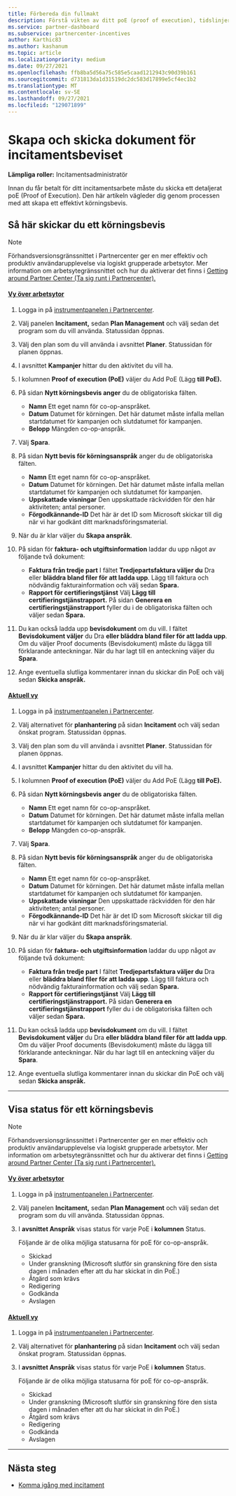 ```yaml
---
title: Förbereda din fullmakt
description: Förstå vikten av ditt poE (proof of execution), tidslinjer, visningsstatus och riktlinjer för att skicka in.
ms.service: partner-dashboard
ms.subservice: partnercenter-incentives
author: Karthic83
ms.author: kashanum
ms.topic: article
ms.localizationpriority: medium
ms.date: 09/27/2021
ms.openlocfilehash: ffb8ba5d56a75c585e5caad1212943c90d39b161
ms.sourcegitcommit: d731813da1d31519dc2dc583d17899e5cf4ec1b2
ms.translationtype: MT
ms.contentlocale: sv-SE
ms.lasthandoff: 09/27/2021
ms.locfileid: "129071899"
---
```

# <a name="create-and-submit-documents-for-your-incentives-proof-of-execution"></a>Skapa och skicka dokument för incitamentsbeviset

**Lämpliga roller:** Incitamentsadministratör

Innan du får betalt för ditt incitamentsarbete måste du skicka ett detaljerat poE (Proof of Execution). Den här artikeln vägleder dig genom processen med att skapa ett effektivt körningsbevis.

## <a name="how-to-submit-a-proof-of-execution"></a>Så här skickar du ett körningsbevis

> [!NOTE]
> Förhandsversionsgränssnittet i Partnercenter ger en mer effektiv och produktiv användarupplevelse via logiskt grupperade arbetsytor. Mer information om arbetsytegränssnittet och hur du aktiverar det finns i [Getting around Partner Center (Ta sig runt i Partnercenter).](get-around-partner-center.md#turn-workspaces-on-and-off)

#### <a name="workspaces-view"></a>[Vy över arbetsytor](#tab/workspaces-view)

1. Logga in på [instrumentpanelen i Partnercenter](https://partner.microsoft.com/dashboard/).

2. Välj panelen **Incitament,** sedan **Plan Management** och välj sedan det program som du vill använda. Statussidan öppnas.

3. Välj den plan som du vill använda i avsnittet **Planer**. Statussidan för planen öppnas.

4. I avsnittet **Kampanjer** hittar du den aktivitet du vill ha.

5. I kolumnen **Proof of execution (PoE)** väljer du Add PoE (Lägg **till PoE).**

6. På sidan **Nytt körningsbevis anger** du de obligatoriska fälten.

   - **Namn**  Ett eget namn för co-op-anspråket.
   - **Datum**  Datumet för körningen. Det här datumet måste infalla mellan startdatumet för kampanjen och slutdatumet för kampanjen.
   - **Belopp**  Mängden co-op-anspråk.

7. Välj **Spara**.

8. På sidan **Nytt bevis för körningsanspråk** anger du de obligatoriska fälten.

   - **Namn**  Ett eget namn för co-op-anspråket.
   - **Datum**  Datumet för körningen. Det här datumet måste infalla mellan startdatumet för kampanjen och slutdatumet för kampanjen.
   - **Uppskattade visningar**   Den uppskattade räckvidden för den här aktiviteten; antal personer.
   - **Förgodkännande-ID**   Det här är det ID som Microsoft skickar till dig när vi har godkänt ditt marknadsföringsmaterial.

9. När du är klar väljer du **Skapa anspråk**.

10. På sidan för **faktura- och utgiftsinformation** laddar du upp något av följande två dokument:
    - **Faktura från tredje part**  I fältet **Tredjepartsfaktura väljer du** Dra eller **bläddra bland filer för att ladda upp**. Lägg till faktura och nödvändig fakturainformation och välj sedan **Spara.**
    - **Rapport för certifieringstjänst**  Välj **Lägg till certifieringstjänstrapport.** På sidan **Generera en certifieringstjänstrapport** fyller du i de obligatoriska fälten och väljer sedan **Spara.**

11. Du kan också ladda upp **bevisdokument** om du vill. I fältet **Bevisdokument väljer** du Dra **eller bläddra bland filer för att ladda upp**. Om du väljer Proof documents (Bevisdokument) måste du lägga till förklarande anteckningar. När du har lagt till en anteckning väljer du **Spara**.

12. Ange eventuella slutliga kommentarer innan du skickar din PoE och välj sedan **Skicka anspråk.**

#### <a name="current-view"></a>[Aktuell vy](#tab/current-view)

1. Logga in på [instrumentpanelen i Partnercenter](https://partner.microsoft.com/dashboard/).

2. Välj alternativet för **planhantering** på sidan **Incitament** och välj sedan önskat program. Statussidan öppnas.

3. Välj den plan som du vill använda i avsnittet **Planer**. Statussidan för planen öppnas.

4. I avsnittet **Kampanjer** hittar du den aktivitet du vill ha.

5. I kolumnen **Proof of execution (PoE)** väljer du Add PoE (Lägg **till PoE).**

6. På sidan **Nytt körningsbevis anger** du de obligatoriska fälten.

   - **Namn**  Ett eget namn för co-op-anspråket.
   - **Datum**  Datumet för körningen. Det här datumet måste infalla mellan startdatumet för kampanjen och slutdatumet för kampanjen.
   - **Belopp**  Mängden co-op-anspråk.

7. Välj **Spara**.

8. På sidan **Nytt bevis för körningsanspråk** anger du de obligatoriska fälten.

   - **Namn**  Ett eget namn för co-op-anspråket.
   - **Datum**  Datumet för körningen. Det här datumet måste infalla mellan startdatumet för kampanjen och slutdatumet för kampanjen.
   - **Uppskattade visningar**   Den uppskattade räckvidden för den här aktiviteten; antal personer.
   - **Förgodkännande-ID**   Det här är det ID som Microsoft skickar till dig när vi har godkänt ditt marknadsföringsmaterial.

9. När du är klar väljer du **Skapa anspråk**.

10. På sidan för **faktura- och utgiftsinformation** laddar du upp något av följande två dokument:
    - **Faktura från tredje part**  I fältet **Tredjepartsfaktura väljer du** Dra eller **bläddra bland filer för att ladda upp**. Lägg till faktura och nödvändig fakturainformation och välj sedan **Spara.**
    - **Rapport för certifieringstjänst**  Välj **Lägg till certifieringstjänstrapport.** På sidan **Generera en certifieringstjänstrapport** fyller du i de obligatoriska fälten och väljer sedan **Spara.**

11. Du kan också ladda upp **bevisdokument** om du vill. I fältet **Bevisdokument väljer** du Dra **eller bläddra bland filer för att ladda upp**. Om du väljer Proof documents (Bevisdokument) måste du lägga till förklarande anteckningar. När du har lagt till en anteckning väljer du **Spara**.

12. Ange eventuella slutliga kommentarer innan du skickar din PoE och välj sedan **Skicka anspråk.**

* * *

## <a name="view-the-status-of-a-proof-of-execution"></a>Visa status för ett körningsbevis

> [!NOTE]
> Förhandsversionsgränssnittet i Partnercenter ger en mer effektiv och produktiv användarupplevelse via logiskt grupperade arbetsytor. Mer information om arbetsytegränssnittet och hur du aktiverar det finns i [Getting around Partner Center (Ta sig runt i Partnercenter).](get-around-partner-center.md#turn-workspaces-on-and-off)

#### <a name="workspaces-view"></a>[Vy över arbetsytor](#tab/workspaces-view)

1. Logga in på [instrumentpanelen i Partnercenter](https://partner.microsoft.com/dashboard/).

2. Välj panelen **Incitament,** sedan **Plan Management** och välj sedan det program som du vill använda. Statussidan öppnas.

3. I **avsnittet Anspråk** visas status för varje PoE i **kolumnen** Status.

   Följande är de olika möjliga statusarna för poE för co-op-anspråk.

   - Skickad
   - Under granskning (Microsoft slutför sin granskning före den sista dagen i månaden efter att du har skickat in din PoE.)
   - Åtgärd som krävs
   - Redigering
   - Godkända
   - Avslagen

#### <a name="current-view"></a>[Aktuell vy](#tab/current-view)

1. Logga in på [instrumentpanelen i Partnercenter](https://partner.microsoft.com/dashboard/).

2. Välj alternativet för **planhantering** på sidan **Incitament** och välj sedan önskat program. Statussidan öppnas.

3. I **avsnittet Anspråk** visas status för varje PoE i **kolumnen** Status.

   Följande är de olika möjliga statusarna för poE för co-op-anspråk.

   - Skickad
   - Under granskning (Microsoft slutför sin granskning före den sista dagen i månaden efter att du har skickat in din PoE.)
   - Åtgärd som krävs
   - Redigering
   - Godkända
   - Avslagen

* * *

## <a name="next-steps"></a>Nästa steg

- [Komma igång med incitament](incentives-get-started-intro.md)